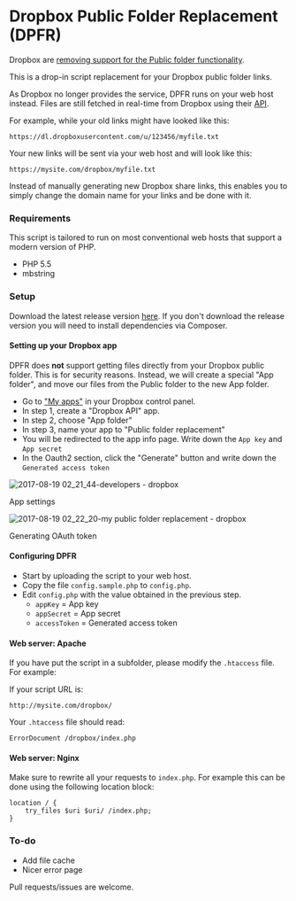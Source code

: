# Dropbox Public Folder Replacement (DPFR)

Dropbox are [removing support for the Public folder functionality](https://www.dropbox.com/help/files-folders/public-folder).

This is a drop-in script replacement for your Dropbox public folder links.

As Dropbox no longer provides the service, DPFR runs on your web host instead. Files are still fetched in real-time from Dropbox
using their [API](https://www.dropbox.com/developers/documentation/http/overview).

For example, while your old links might have looked like this:

```
https://dl.dropboxusercontent.com/u/123456/myfile.txt
```

Your new links will be sent via your web host and will look like this:

```
https://mysite.com/dropbox/myfile.txt
```

Instead of manually generating new Dropbox share links, this enables you to simply change the domain name for your links and be done with it.

### Requirements

This script is tailored to run on most conventional web hosts that support a modern version of PHP.

* PHP 5.5
* mbstring

### Setup

Download the latest release version [here](https://github.com/khromov/dropbox-public-folder-replacement/releases/download/1.0/dropbox-public-folder.zip). If you don't download the release version you will need to install dependencies via Composer.

#### Setting up your Dropbox app

DPFR does **not** support getting files directly from your Dropbox public folder. This is for security reasons. Instead, 
we will create a special "App folder", and move our files from the Public folder to the new App folder.

* Go to ["My apps"](https://www.dropbox.com/developers/apps/create) in your Dropbox control panel.
* In step 1, create a "Dropbox API" app.
* In step 2, choose "App folder"
* In step 3, name your app to "Public folder replacement"
* You will be redirected to the app info page. Write down the `App key` and `App secret`
* In the Oauth2 section, click the "Generate" button and write down the `Generated access token`

![2017-08-19 02_21_44-developers - dropbox](https://user-images.githubusercontent.com/1207507/29482018-4c7952a0-8489-11e7-82da-25d49e30fe34.png)

App settings

![2017-08-19 02_22_20-my public folder replacement - dropbox](https://user-images.githubusercontent.com/1207507/29482019-4fba6e54-8489-11e7-88c3-55f3e39c762a.png)

Generating OAuth token

#### Configuring DPFR

* Start by uploading the script to your web host.
* Copy the file `config.sample.php` to `config.php`.
* Edit `config.php` with the value obtained in the previous step.
    * `appKey` = App key
    * `appSecret` = App secret
    * `accessToken` = Generated access token

#### Web server: Apache

If you have put the script in a subfolder, please modify the `.htaccess` file. For example:

If your script URL is: 

```
http://mysite.com/dropbox/
```

Your `.htaccess` file should read:

```
ErrorDocument /dropbox/index.php
```

#### Web server: Nginx

Make sure to rewrite all your requests to `index.php`. For example this can be done using the following location block:

```
location / {
    try_files $uri $uri/ /index.php;
}
```

### To-do

* Add file cache
* Nicer error page

Pull requests/issues are welcome.
